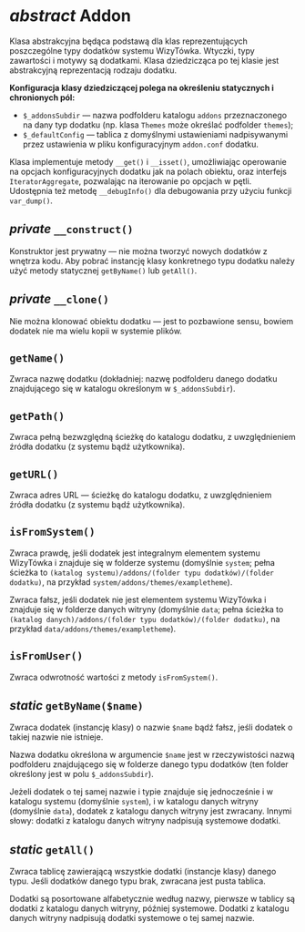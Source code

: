 *abstract* Addon
===

Klasa abstrakcyjna będąca podstawą dla klas reprezentujących poszczególne typy dodatków systemu WizyTówka. Wtyczki, typy zawartości i motywy są dodatkami. Klasa dziedzicząca po tej klasie jest abstrakcyjną reprezentacją rodzaju dodatku.

**Konfiguracja klasy dziedziczącej polega na określeniu statycznych i chronionych pól:**

- `$_addonsSubdir` — nazwa podfolderu katalogu `addons` przeznaczonego na dany typ dodatku (np. klasa `Themes` może określać podfolder `themes`);
- `$_defaultConfig` — tablica z domyślnymi ustawieniami nadpisywanymi przez ustawienia w pliku konfiguracyjnym `addon.conf` dodatku.

Klasa implementuje metody `__get()` i `__isset()`, umożliwiając operowanie na opcjach konfiguracyjnych dodatku jak na polach obiektu, oraz interfejs `IteratorAggregate`, pozwalając na iterowanie po opcjach w pętli. Udostępnia też metodę `__debugInfo()` dla debugowania przy użyciu funkcji `var_dump()`.

## *private* `__construct()`

Konstruktor jest prywatny — nie można tworzyć nowych dodatków z wnętrza kodu. Aby pobrać instancję klasy konkretnego typu dodatku należy użyć metody statycznej `getByName()` lub `getAll()`.

## *private* `__clone()`

Nie można klonować obiektu dodatku — jest to pozbawione sensu, bowiem dodatek nie ma wielu kopii w systemie plików.

## `getName()`

Zwraca nazwę dodatku (dokładniej: nazwę podfolderu danego dodatku znajdującego się w katalogu określonym w `$_addonsSubdir`).

## `getPath()`

Zwraca pełną bezwzględną ścieżkę do katalogu dodatku, z uwzględnieniem źródła dodatku (z systemu bądź użytkownika).

## `getURL()`

Zwraca adres URL — ścieżkę do katalogu dodatku, z uwzględnieniem źródła dodatku (z systemu bądź użytkownika).

## `isFromSystem()`

Zwraca prawdę, jeśli dodatek jest integralnym elementem systemu WizyTówka i znajduje się w folderze systemu (domyślnie `system`; pełna ścieżka to `(katalog systemu)/addons/(folder typu dodatków)/(folder dodatku)`, na przykład `system/addons/themes/exampletheme`).

Zwraca fałsz, jeśli dodatek nie jest elementem systemu WizyTówka i znajduje się w folderze danych witryny (domyślnie `data`; pełna ścieżka to `(katalog danych)/addons/(folder typu dodatków)/(folder dodatku)`, na przykład `data/addons/themes/exampletheme`).

## `isFromUser()`

Zwraca odwrotność wartości z metody `isFromSystem()`.

## *static* `getByName($name)`

Zwraca dodatek (instancję klasy) o nazwie `$name` bądź fałsz, jeśli dodatek o takiej nazwie nie istnieje.

Nazwa dodatku określona w argumencie `$name` jest w rzeczywistości nazwą podfolderu znajdującego się w folderze danego typu dodatków (ten folder określony jest w polu `$_addonsSubdir`).

Jeżeli dodatek o tej samej nazwie i typie znajduje się jednocześnie i w katalogu systemu (domyślnie `system`), i w katalogu danych witryny (domyślnie `data`), dodatek z katalogu danych witryny jest zwracany. Innymi słowy: dodatki z katalogu danych witryny nadpisują systemowe dodatki.

## *static* `getAll()`

Zwraca tablicę zawierającą wszystkie dodatki (instancje klasy) danego typu. Jeśli dodatków danego typu brak, zwracana jest pusta tablica.

Dodatki są posortowane alfabetycznie według nazwy, pierwsze w tablicy są dodatki z katalogu danych witryny, później systemowe. Dodatki z katalogu danych witryny nadpisują dodatki systemowe o tej samej nazwie.